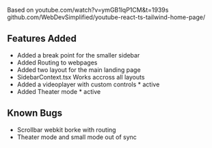 Based on 
youtube.com/watch?v=ymGB1lqP1CM&t=1939s
github.com/WebDevSimplified/youtube-react-ts-tailwind-home-page/

## Features Added
* Added a break point for the smaller sidebar
* Added Routing to webpages
* Added two layout for the main landing page
* SidebarContext.tsx Works accross all layouts
* Added a videoplayer with custom controls * active
* Added Theater mode * active

## Known Bugs
* Scrollbar webkit borke with routing
* Theater mode and small mode out of sync